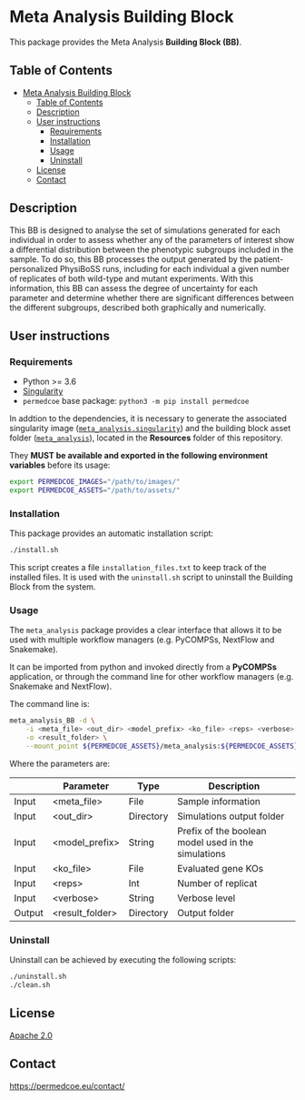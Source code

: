 # Meta Analysis Building Block

This package provides the Meta Analysis **Building Block (BB)**.

## Table of Contents

- [Meta Analysis Building Block](#meta-analysis-building-block)
  - [Table of Contents](#table-of-contents)
  - [Description](#description)
  - [User instructions](#user-instructions)
    - [Requirements](#requirements)
    - [Installation](#installation)
    - [Usage](#usage)
    - [Uninstall](#uninstall)
  - [License](#license)
  - [Contact](#contact)

## Description

This BB is designed to analyse the set of simulations generated for each individual in order to assess whether any of the parameters of interest show a differential distribution between the phenotypic subgroups included in the sample. To do so, this BB processes the output generated by the patient-personalized PhysiBoSS runs, including for each individual a given number of replicates of both wild-type and mutant experiments. With this information, this BB can assess the degree of uncertainty for each parameter and determine whether there are significant differences between the different subgroups, described both graphically and numerically.


## User instructions

### Requirements

- Python >= 3.6
- [Singularity](https://singularity.lbl.gov/docs-installation)
- `permedcoe` base package: `python3 -m pip install permedcoe`

In addtion to the dependencies, it is necessary to generate the associated
singularity image ([`meta_analysis.singularity`](../Resources/images/meta_analysis.singularity))
and the building block asset folder ([`meta_analysis`](../Resources/assets/meta_analysis)),
located in the **Resources** folder of this repository.

They **MUST be available and exported in the following environment variables**
before its usage:

```bash
export PERMEDCOE_IMAGES="/path/to/images/"
export PERMEDCOE_ASSETS="/path/to/assets/"
```

### Installation

This package provides an automatic installation script:

```bash
./install.sh
```

This script creates a file `installation_files.txt` to keep track of the
installed files.
It is used with the `uninstall.sh` script to uninstall the Building Block
from the system.

### Usage

The `meta_analysis` package provides a clear interface that allows
it to be used with multiple workflow managers (e.g. PyCOMPSs, NextFlow and
Snakemake).

It can be imported from python and invoked directly from a **PyCOMPSs**
application, or through the command line for other workflow managers
(e.g. Snakemake and NextFlow).

The command line is:

```bash
meta_analysis_BB -d \
    -i <meta_file> <out_dir> <model_prefix> <ko_file> <reps> <verbose> \
    -o <result_folder> \
    --mount_point ${PERMEDCOE_ASSETS}/meta_analysis:${PERMEDCOE_ASSETS}/meta_analysis
```

Where the parameters are:

|        | Parameter          | Type      | Description                                             |
|--------|--------------------|-----------|---------------------------------------------------------|
| Input  | \<meta_file>       | File      | Sample information                                      |
| Input  | \<out_dir>         | Directory | Simulations output folder                               |
| Input  | \<model_prefix>    | String    | Prefix of the boolean model used in the simulations     |
| Input  | \<ko_file>         | File      | Evaluated gene KOs                                      |
| Input  | \<reps>            | Int       | Number of replicat                                      |
| Input  | \<verbose>         | String    | Verbose level                                           |
| Output | \<result_folder>   | Directory | Output folder                                           |

### Uninstall

Uninstall can be achieved by executing the following scripts:

```bash
./uninstall.sh
./clean.sh
```

## License

[Apache 2.0](https://www.apache.org/licenses/LICENSE-2.0)

## Contact

<https://permedcoe.eu/contact/>

